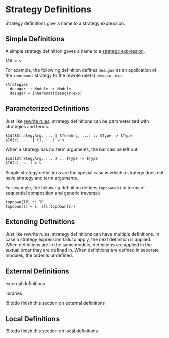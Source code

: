 # Strategy Definitions

Strategy definitions give a name to a strategy expression.

## Simple Definitions

A simple strategy definition gaves a name to a [strategy expression](sequential.md).

```stratego
$Id = s
```

For example, the following definition defines `desugar` as an application of the `innermost` strategy to the rewrite rule(s) `desugar-exp`.

```stratego
strategies
  desugar :: Module -> Module
  desugar = innermost(desugar-exp)
```

## Parameterized Definitions

Just like [rewrite rules](../rules/rewrite-rules.md), strategy definitions can be parameterized with strategies and terms.

```stratego
$Id($StrategyArg, ... | $TermArg, ...) :: $Type -> $Type
$Id(s1, ... | t1, ...) = s
```

When a strategy has no term arguments, the bar can be left out:

```stratego
$Id($StrategyArg, ... ) :: $Type -> $Type
$Id(s1, ...) = s
```

Simple strategy definitions are the special case in which a strategy does not have strategy and term arguments.

For example, the following definition defines `topdown(s)` in terms of sequential composition and generic traversal:

```stratego
topdown(TP) :: TP
topdown(s) = s; all(topdown(s))
```


## Extending Definitions

Just like rewrite rules, strategy definitions can have multiple definitions.
In case a strategy expression fails to apply, the next definition is applied.
When definitions are in the same module, definitions are applied in the textual order they are defined in.
When definitions are defined in separate modules, the order is undefined.


## External Definitions

external definitions

libraries

!!! todo
    finish this section on external definitions

## Local Definitions

!!! todo
    finish this section on local definitions

